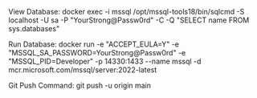 View Database:
docker exec -i mssql /opt/mssql-tools18/bin/sqlcmd -S localhost -U sa -P "YourStrong@Passw0rd" -C -Q "SELECT name FROM sys.databases"

Run Database:
docker run -e "ACCEPT_EULA=Y" -e "MSSQL_SA_PASSWORD=YourStrong@Passw0rd" -e "MSSQL_PID=Developer" -p 14330:1433 --name mssql -d mcr.microsoft.com/mssql/server:2022-latest

Git Push Command:
git push -u origin main
